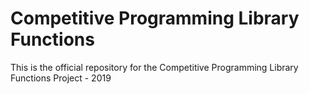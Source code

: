 # Competitive Programming Library Functions
This is the official repository for the Competitive Programming Library Functions Project - 2019
